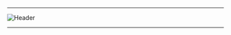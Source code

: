 -----

<div>
<img align="center" alt="Header" src="https://github.com/CaioFalinacio/CaioFalinacio/image/header_aramuni.png?raw=true"/>
</div>

-----
